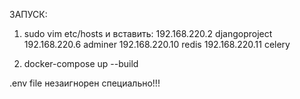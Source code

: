 ЗАПУСК:

1. sudo vim etc/hosts и вставить:
    192.168.220.2   djangoproject
    192.168.220.6   adminer
    192.168.220.10  redis
    192.168.220.11  celery

2. docker-compose up --build

.env file незаигнорен специально!!!